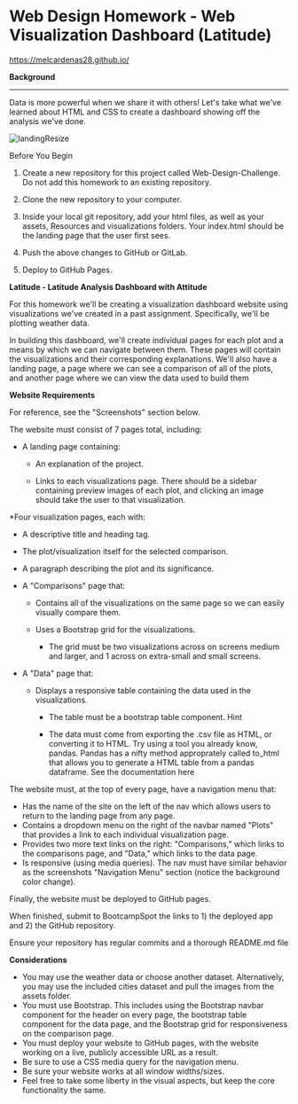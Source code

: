 # Web Design Homework - Web Visualization Dashboard (Latitude)


https://melcardenas28.github.io/


**Background**
_______________________________________________________________________________________________________________________________________
Data is more powerful when we share it with others! Let's take what we've learned about HTML and CSS to create a dashboard showing off the analysis we've done.

![landingResize](https://user-images.githubusercontent.com/83568152/128293680-a80a491b-6f42-4ec5-9560-e333b073c694.png)

Before You Begin

1. Create a new repository for this project called Web-Design-Challenge. Do not add this homework to an existing repository.


2. Clone the new repository to your computer.


3. Inside your local git repository, add your html files, as well as your assets, Resources and visualizations folders. Your index.html should be the landing page that the user first sees.


4. Push the above changes to GitHub or GitLab.


5. Deploy to GitHub Pages.


**Latitude - Latitude Analysis Dashboard with Attitude**

For this homework we'll be creating a visualization dashboard website using visualizations we've created in a past assignment. Specifically, we'll be plotting weather data.

In building this dashboard, we'll create individual pages for each plot and a means by which we can navigate between them. These pages will contain the visualizations and their corresponding explanations. We'll also have a landing page, a page where we can see a comparison of all of the plots, and another page where we can view the data used to build them

**Website Requirements**

For reference, see the "Screenshots" section below.

The website must consist of 7 pages total, including:

* A landing page containing:

  * An explanation of the project.

  * Links to each visualizations page. There should be a sidebar containing preview images of each plot, and clicking an image should take the user to that visualization.


*Four visualization pages, each with:

  * A descriptive title and heading tag.
  * The plot/visualization itself for the selected comparison.
  * A paragraph describing the plot and its significance.


* A "Comparisons" page that:

  * Contains all of the visualizations on the same page so we can easily visually compare them.
  * Uses a Bootstrap grid for the visualizations.

    * The grid must be two visualizations across on screens medium and larger, and 1 across on extra-small and small screens.




* A "Data" page that:

  * Displays a responsive table containing the data used in the visualizations.

    * The table must be a bootstrap table component. Hint

    * The data must come from exporting the .csv file as HTML, or converting it to HTML. Try using a tool you already know, pandas. Pandas has a nifty method approprately called to_html that allows you to generate a HTML table from a pandas dataframe. See the documentation here


The website must, at the top of every page, have a navigation menu that:

* Has the name of the site on the left of the nav which allows users to return to the landing page from any page.
* Contains a dropdown menu on the right of the navbar named "Plots" that provides a link to each individual visualization page.
* Provides two more text links on the right: "Comparisons," which links to the comparisons page, and "Data," which links to the data page.
* Is responsive (using media queries). The nav must have similar behavior as the screenshots "Navigation Menu" section (notice the background color change).

Finally, the website must be deployed to GitHub pages.

When finished, submit to BootcampSpot the links to 1) the deployed app and 2) the GitHub repository.

Ensure your repository has regular commits and a thorough README.md file

**Considerations**

* You may use the weather data or choose another dataset. Alternatively, you may use the included cities dataset and pull the images from the assets folder.
* You must use Bootstrap. This includes using the Bootstrap navbar component for the header on every page, the bootstrap table component for the data page, and the Bootstrap grid for responsiveness on the comparison page.
* You must deploy your website to GitHub pages, with the website working on a live, publicly accessible URL as a result.
* Be sure to use a CSS media query for the navigation menu.
* Be sure your website works at all window widths/sizes.
* Feel free to take some liberty in the visual aspects, but keep the core functionality the same.
